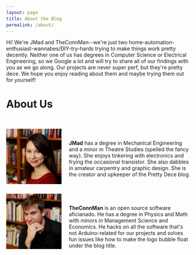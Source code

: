 ```yaml
---
layout: page
title: About the Blog
permalink: /about/
---
```


Hi! We're JMad and TheConnMan--we're just two home-automation-enthusiast-wannabes/DIY-try-hards trying to make things work pretty decently. Neither one of us has degrees in Computer Science or Electrical Engineering, so we Google a lot and will try to share all of our findings with you as we go along. Our projects are never super perf, but they're pretty dece. We hope you enjoy reading about them and maybe trying them out for yourself!

# About Us #
<div style="margin-top: 80px;">
  <img class="circular" src="/images/JMad.png" width="150px" style="float:left; margin: -30px 20px 10px 0;" alt="JMad"></img>
  <p style="display: table-cell;"><b>JMad</b> has a degree in Mechanical Engineering and a minor in Theatre Studies (spelled the fancy way). She enjoys tinkering with electronics and frying the occasional transistor. She also dabbles in amateur carpentry and graphic design. She is the creator and upkeeper of the Pretty Dece blog.</p>
</div>
  <br></br>

<div style="clear: both; margin-top: 40px;">
  <img class="circular" src="/images/TheConnMan.png" width="150px" style="float:left; margin: -30px 20px 10px 0;" alt="TheConnMan"></img>
  <p style="display: table-cell;"><b>TheConnMan</b> is an open source software aficianado. He has a degree in Physics and Math with minors in Management Science and Economics. He hacks on all the software that's not Arduino-related for our projects and solves fun issues like how to make the logo bubble float under the blog title.</p>
</div>
<div style="clear: both;"></div>
